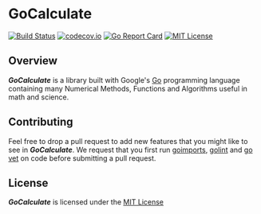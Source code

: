 # GoCalculate

[![Build Status](https://travis-ci.org/NumberXNumbers/GoCalculate.svg?branch=master)](https://travis-ci.org/NumberXNumbers/GoCalculate)
[![codecov.io](https://codecov.io/github/NumberXNumbers/GoCalculate/coverage.svg?branch=master)](https://codecov.io/github/NumberXNumbers/GoCalculate?branch=master)
[![Go Report Card](https://goreportcard.com/badge/github.com/NumberXNumbers/GoCalculate)](https://goreportcard.com/report/github.com/NumberXNumbers/GoCalculate)
[![MIT License](https://img.shields.io/badge/License-MIT-blue.svg)](https://raw.githubusercontent.com/NumberXNumbers/GoCalculate/master/LICENSE)

## Overview

**_GoCalculate_** is a library built with Google's [Go](https://golang.org/) programming language containing many Numerical Methods, Functions and Algorithms useful in math and science.

## Contributing

Feel free to drop a pull request to add new features that you might like to see in **_GoCalculate_**. We request that you first run [goimports](https://godoc.org/golang.org/x/tools/cmd/goimports), [golint](https://github.com/golang/lint) and [go vet](https://golang.org/cmd/vet/) on code before submitting a pull request.

## License

**_GoCalculate_** is licensed under the [MIT License](https://opensource.org/licenses/MIT)
